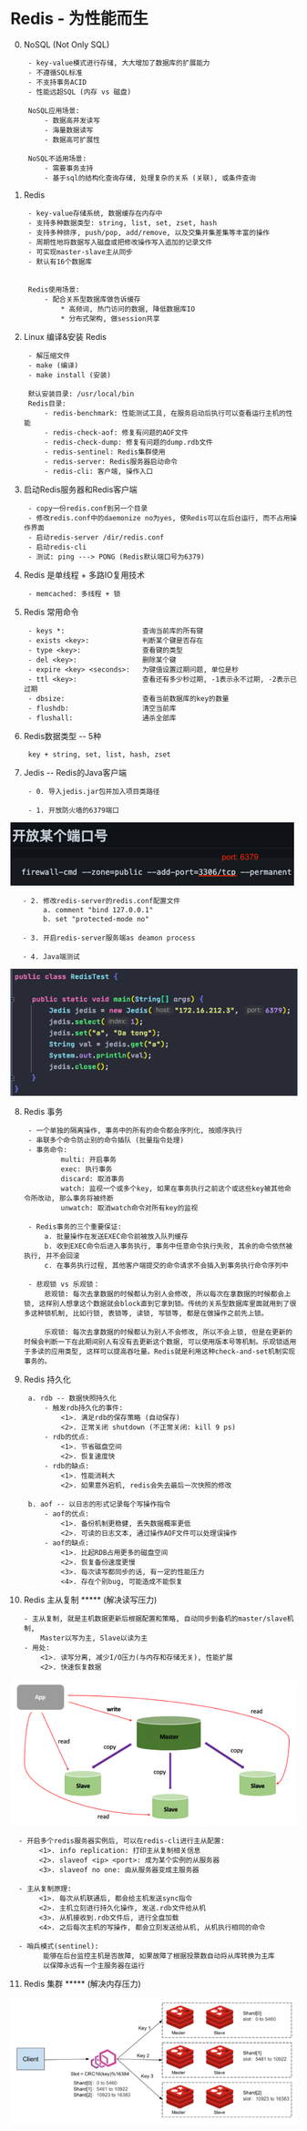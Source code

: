 # Redis - 为性能而生


0. NoSQL (Not Only SQL)

        - key-value模式进行存储, 大大增加了数据库的扩展能力
        - 不遵循SQL标准
        - 不支持事务ACID
        - 性能远超SQL (内存 vs 磁盘)
        
        NoSQL应用场景: 
            - 数据高并发读写
            - 海量数据读写
            - 数据高可扩展性
        
        NoSQL不适用场景:
            - 需要事务支持
            - 基于sql的结构化查询存储, 处理复杂的关系 (关联), 或条件查询
       
       
1. Redis

        - key-value存储系统, 数据缓存在内存中
        - 支持多种数据类型: string, list, set, zset, hash
        - 支持多种排序, push/pop, add/remove, 以及交集并集差集等丰富的操作
        - 周期性地将数据写入磁盘或把修改操作写入追加的记录文件
        - 可实现master-slave主从同步
        - 默认有16个数据库
        
        
        Redis使用场景:
            - 配合关系型数据库做告诉缓存
                * 高频词, 热门访问的数据, 降低数据库IO
                * 分布式架构, 做session共享
    
    
2. Linux 编译&安装 Redis
        
        - 解压缩文件
        - make (编译)
        - make install (安装)
        
        默认安装目录: /usr/local/bin
        Redis目录:
            - redis-benchmark: 性能测试工具, 在服务启动后执行可以查看运行主机的性能
            - redis-check-aof: 修复有问题的AOF文件
            - redis-check-dump: 修复有问题的dump.rdb文件
            - redis-sentinel: Redis集群使用
            - redis-server: Redis服务器启动命令
            - redis-cli: 客户端, 操作入口


3. 启动Redis服务器和Redis客户端

        - copy一份redis.conf到另一个目录
        - 修改redis.conf中的daemonize no为yes, 使Redis可以在后台运行, 而不占用操作界面
        - 启动redis-server /dir/redis.conf
        - 启动redis-cli
        - 测试: ping ---> PONG (Redis默认端口号为6379)


4. Redis 是单线程 + 多路IO复用技术

        - memcached: 多线程 + 锁
        

5. Redis 常用命令
    
        - keys *:                   查询当前库的所有键
        - exists <key>:             判断某个键是否存在
        - type <key>:               查看键的类型
        - del <key>:                删除某个键
        - expire <key> <seconds>:   为键值设置过期问题, 单位是秒
        - ttl <key>:                查看还有多少秒过期, -1表示永不过期, -2表示已过期
        - dbsize:                   查看当前数据库的key的数量
        - flushdb:                  清空当前库
        - flushall:                 通杀全部库
        
        
6. Redis数据类型 -- 5种

        key + string, set, list, hash, zset


7. Jedis -- Redis的Java客户端
        
        - 0. 导入jedis.jar包并加入项目类路径

        - 1. 开放防火墙的6379端口
![openFireWallPort6379](imagePool/openFireWallPort6379.png)
        
       - 2. 修改redis-server的redis.conf配置文件
            a. comment "bind 127.0.0.1"
            b. set "protected-mode no"
        
       - 3. 开启redis-server服务端as deamon process
        
       - 4. Java端测试
![jedisTest](imagePool/jedisTest.png)
        

8. Redis 事务

        - 一个单独的隔离操作, 事务中的所有的命令都会序列化, 按顺序执行
        - 串联多个命令防止别的命令插队 (批量指令处理)
        - 事务命令: 
                multi: 开启事务
                exec: 执行事务
                discard: 取消事务
                watch: 监视一个或多个key, 如果在事务执行之前这个或这些key被其他命令所改动, 那么事务将被终断
                unwatch: 取消watch命令对所有key的监视
                
        - Redis事务的三个重要保证:
            a. 批量操作在发送EXEC命令前被放入队列缓存
            b. 收到EXEC命令后进入事务执行, 事务中任意命令执行失败, 其余的命令依然被执行, 并不会回滚
            c. 在事务执行过程, 其他客户端提交的命令请求不会插入到事务执行命令序列中
            
        - 悲观锁 vs 乐观锁：
            悲观锁: 每次去拿数据的时候都认为别人会修改, 所以每次在拿数据的时候都会上锁, 这样别人想拿这个数据就会block直到它拿到锁。传统的关系型数据库里面就用到了很多这种锁机制, 比如行锁, 表锁等, 读锁, 写锁等, 都是在做操作之前先上锁。
            
            乐观锁: 每次去拿数据的时候都认为别人不会修改, 所以不会上锁, 但是在更新的时候会判断一下在此期间别人有没有去更新这个数据, 可以使用版本号等机制。乐观锁适用于多读的应用类型, 这样可以提高吞吐量。Redis就是利用这种check-and-set机制实现事务的。
    

9. Redis 持久化
    
        a. rdb -- 数据快照持久化
            - 触发rdb持久化的事件: 
                <1>. 满足rdb的保存策略 (自动保存)
                <2>. 正常关闭 shutdown (不正常关闭: kill 9 ps)
            - rdb的优点:
                <1>. 节省磁盘空间
                <2>. 恢复速度快
            - rdb的缺点:
                <1>. 性能消耗大
                <2>. 如果意外宕机, redis会失去最后一次快照的修改
        
        b. aof -- 以日志的形式记录每个写操作指令
            - aof的优点:
                <1>. 备份机制更稳健, 丢失数据概率更低
                <2>. 可读的日志文本, 通过操作AOF文件可以处理误操作
            - aof的缺点:
                <1>. 比起RDB占用更多的磁盘空间
                <2>. 恢复备份速度更慢
                <3>. 每次读写都同步的话, 有一定的性能压力
                <4>. 存在个别bug, 可能造成不能恢复


10. Redis 主从复制 ***** (解决读写压力)

        - 主从复制, 就是主机数据更新后根据配置和策略, 自动同步到备机的master/slave机制,
            Master以写为主, Slave以读为主
        - 用处:
            <1>. 读写分离, 减少I/O压力(与内存和存储无关), 性能扩展
            <2>. 快速恢复数据
![master:slave](imagePool/master:slave.png)

      - 开启多个redis服务器实例后, 可以在redis-cli进行主从配置:
           <1>. info replication: 打印主从复制相关信息
           <2>. slaveof <ip> <port>: 成为某个实例的从服务器
           <3>. slaveof no one: 由从服务器变成主服务器
           
      - 主从复制原理:
           <1>. 每次从机联通后, 都会给主机发送sync指令
           <2>. 主机立刻进行持久化操作, 发送.rdb文件给从机
           <3>. 从机接收到.rdb文件后, 进行全盘加载
           <4>. 之后每次主机的写操作, 都会立刻发送给从机, 从机执行相同的命令
           
      - 哨兵模式(sentinel):
            能够在后台监控主机是否故障, 如果故障了根据投票数自动将从库转换为主库
            以保障永远有一个主服务器在运行


11. Redis 集群 ***** (解决内存压力)

![redisCluster](imagePool/redisCluster.png)
